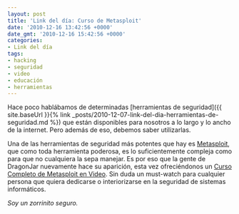```yaml
---
layout: post
title: 'Link del día: Curso de Metasploit'
date: '2010-12-16 13:42:56 +0000'
date_gmt: '2010-12-16 15:42:56 +0000'
categories:
- Link del día
tags:
- hacking
- seguridad
- video
- educación
- herramientas
---
```


Hace poco hablábamos de determinadas [herramientas de seguridad]({{ site.baseUrl }}{% link _posts/2010-12-07-link-del-dia-herramientas-de-seguridad.md %}) que están disponibles para nosotros a lo largo y lo ancho de la internet. Pero además de eso, debemos saber utilizarlas.

Una de las herramientas de seguridad más potentes que hay es [Metasploit](http://www.metasploit.com/), que como toda herramienta poderosa, es lo suficientemente compleja como para que no cualquiera la sepa manejar. Es por eso que la gente de DragonJar nuevamente hace su aparición, esta vez ofreciéndonos un [Curso Completo de Metasploit en Video](http://www.dragonjar.org/completo-curso-de-metasploit-en-video.xhtml). Sin duda un must-watch para cualquier persona que quiera dedicarse o interiorizarse en la seguridad de sistemas informáticos.

_Soy un zorrinito seguro._
